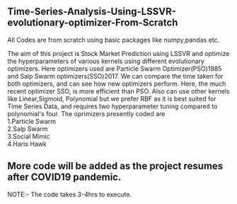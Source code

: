 ## Time-Series-Analysis-Using-LSSVR-evolutionary-optimizer-From-Scratch
All Codes are from scratch using basic packages like numpy,pandas etc.

The aim of this project is Stock Market Prediction using LSSVR and optimize the hyperparameters of various kernels using different evolutionary optimizers.
Here optimizers used are Particle Swarm Optimizer(PSO)1985 and Salp Swarm optimizers(SSO)2017. We can compare the time taken for both optimizers, and can see how new optimizers perform. Here, the much recent optimizer SSO, is more efficient than PSO.
Also can use other kernels like Linear,Sigmoid, Polynomial but we prefer RBF as it is best suited for Time Series Data, and requires two hyperparameter tuning compared to polynomial's four.
The oprimizers presently coded are   
1.Particle Swarm  
2.Salp Swarm  
3.Social Mimic  
4.Haris Hawk  
## More code will be added as the project resumes after COVID19 pandemic.
NOTE:- The code takes 3-4hrs to execute.  

